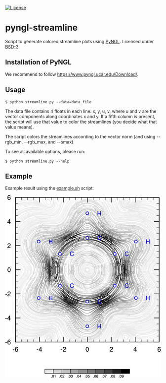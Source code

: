 [![License](https://img.shields.io/badge/license-%20BSD--3-blue.svg)](../master/LICENSE)

# pyngl-streamline

Script to generate colored streamline plots
using [PyNGL](http://www.pyngl.ucar.edu/).
Licensed under [BSD-3](../master/LICENSE).


## Installation of PyNGL

We recommend to follow https://www.pyngl.ucar.edu/Download/.


## Usage

```shell
$ python streamline.py --data=data_file
```

The data file contains 4 floats in each line: x, y, u, v,
where u and v are the vector components along coordinates x and y.
If a fifth column is present, the script will use that value
to color the streamlines (you decide what that value means).

The script colors the streamlines according to the vector norm
(and using --rgb_min, --rgb_max, and --smax).

To see all available options, please run:
```shell
$ python streamline.py --help
```


## Example

Example result using the [example.sh](../master/example/example.sh) script:

![alt text](https://github.com/bast/pyngl-streamline/raw/master/example/plot.2d.example.jpg "Ring current")
